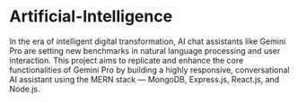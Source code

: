 # Artificial-Intelligence
In the era of intelligent digital transformation, AI chat assistants like Gemini Pro are setting new benchmarks in natural language processing and user interaction. This project aims to replicate and enhance the core functionalities of Gemini Pro by building a highly responsive, conversational AI assistant using the MERN stack — MongoDB, Express.js, React.js, and Node.js.

